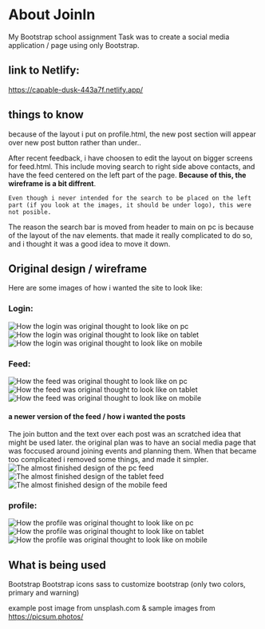 # About JoinIn

My Bootstrap school assignment
Task was to create a social media application / page using only Bootstrap.


## link to Netlify:

https://capable-dusk-443a7f.netlify.app/


## things to know

because of the layout i put on profile.html, the new post section will appear over new post button rather than under..

After recent feedback, i have choosen to edit the layout on bigger screens for feed.html. This include moving search to right side above contacts, and have the feed centered on the left part of the page. **Because of this, the wireframe is a bit diffrent**.
 
    Even though i never intended for the search to be placed on the left part (if you look at the images, it should be under logo), this were not posible.

The reason the search bar is moved from header to main on pc is because of the layout of the nav elements. that made it really complicated to do so, and i thought it was a good idea to move it down.






## Original design / wireframe

Here are some images of how i wanted the site to look like:
### Login: 
![How the login was original thought to look like on pc](./assets/originalIdea/login-pc.png "PC login Wireframe")
![How the login was original thought to look like on tablet](./assets/originalIdea/login-tablet.png "tablet login Wireframe")
![How the login was original thought to look like on mobile](./assets/originalIdea/login-mobile.png "mobile login Wireframe")
### Feed:
![How the feed was original thought to look like on pc](./assets/originalIdea/wireframe-feed-pc.png  "PC Feed Wireframe")
![How the feed was original thought to look like on tablet](./assets/originalIdea/wireframe-tablet-feed.png "Tablet Feed Wireframe")
![How the feed was original thought to look like on mobile](./assets/originalIdea/wireframe-mobile-feed.png "Mobile Feed Wireframe")
#### a newer version of the feed / how i wanted the posts
The join button and the text over each post was an scratched idea that might be used later. the original plan was to have an social media page that was foccused around joining events and planning them. When that became too complicated i removed some things, and  made it simpler.
![The almost finished design of the pc feed](./assets/originalIdea/pc-feed.png "Pc Feed newer design")
![The almost finished design of the tablet feed](./assets/originalIdea/tablet-feed.png "tablet Feed newer design")
![The almost finished design of the mobile feed](./assets/originalIdea/mobile-feed.png "mobile Feed newer design")
### profile:
![How the profile was original thought to look like on pc](./assets/originalIdea/profile-pc.png "PC profile Wireframe")
![How the profile was original thought to look like on tablet](./assets/originalIdea/tablet-profile.png "tablet profile Wireframe")
![How the profile was original thought to look like on mobile](./assets/originalIdea/mobile-profile.png "mobile profile Wireframe")



## What is being used

Bootstrap
Bootstrap icons
sass to customize bootstrap (only two colors, primary and warning)

example post image from unsplash.com
&
sample images from https://picsum.photos/



